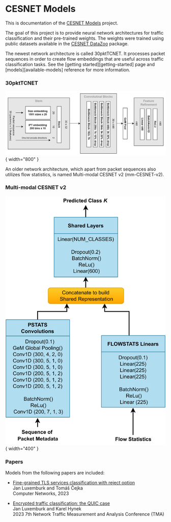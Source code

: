 # CESNET Models

This is documentation of the [CESNET Models](https://github.com/CESNET/cesnet-models) project. 

The goal of this project is to provide neural network architectures for traffic classification and their pre-trained weights. The weights were trained using public datasets available in the [CESNET DataZoo](https://github.com/CESNET/cesnet-datazoo) package.

The newest network architecture is called 30pktTCNET. It processes packet sequences in order to create flow embeddings that are useful across traffic classification tasks. See the [getting started][getting-started] page and [models][available-models] reference for more information.

### 30pktTCNET
![](images/30pktTCNET.png){ width="800" }

An older network architecture, which apart from packet sequences also utilizes flow statistics, is named Multi-modal CESNET v2 (mm-CESNET-v2).

### Multi-modal CESNET v2
![](images/model-mm-cesnet-v2.png){ width="400" }


### Papers

Models from the following papers are included:

* [Fine-grained TLS services classification with reject option](https://doi.org/10.1016/j.comnet.2022.109467) <br>
Jan Luxemburk and Tomáš Čejka <br>
Computer Networks, 2023

* [Encrypted traffic classification: the QUIC case](https://doi.org/10.23919/TMA58422.2023.10199052) <br>
Jan Luxemburk and Karel Hynek <br>
2023 7th Network Traffic Measurement and Analysis Conference (TMA)